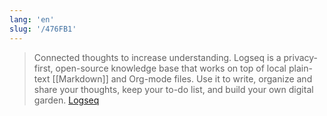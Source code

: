 ```yaml
---
lang: 'en'
slug: '/476FB1'
---
```


> Connected thoughts to increase understanding. Logseq is a privacy-first, open-source knowledge base that works on top of local plain-text [[Markdown]] and Org-mode files. Use it to write, organize and share your thoughts, keep your to-do list, and build your own digital garden. [Logseq](https://logseq.com/)

